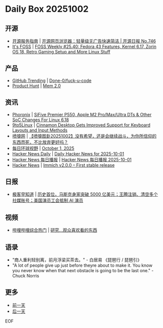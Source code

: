 # Daily Box 20251002

## 开源
- [开源服务指南](https://osguider.com/blog/) | [开源网页浏览器：轻量级无广告快速简洁 | 开源日报 No.746](https://osguider.com/blog/post/daily/daily-746/)
- [It's FOSS](https://itsfoss.com/) | [FOSS Weekly #25.40: Fedora 43  Features, Kernel 6.17, Zorin OS 18, Retro Gaming Setup and More Linux Stuff](https://itsfoss.com/newsletter/foss-weekly-25-40/)

## 产品
- [GitHub Trending](https://github.com/trending?since=daily) | [Done-0/fuck-u-code](https://github.com/Done-0/fuck-u-code)
- [Product Hunt](https://www.producthunt.com) | [Mem 2.0](https://www.producthunt.com/products/mem-2-0)

## 资讯
- [Phoronix](https://www.phoronix.com/) | [SiFive Premier P550, Apple M2 Pro/Max/Ultra DTs & Other SoC Changes For Linux 6.18](https://www.phoronix.com/news/Linux-6.18-SoC-DT-Changes)
- [9to5Linux](https://9to5linux.com/) | [Cinnamon Desktop Gets Improved Support for Keyboard Layouts and Input Methods](https://9to5linux.com/cinnamon-desktop-gets-improved-support-for-keyboard-layouts-and-input-methods)
- [喷嚏网](http://www.dapenti.com/blog/blog.asp?subjectid=70&name=xilei) | [【喷嚏图卦20251002】没有希望，还是会继续战斗，为你所信仰的东西而死，不比放弃更好吗？](http://www.dapenti.com/blog/more.asp?name=xilei&id=188591)
- [每日环球视野](https://idai.ly/) | [October 1, 2025](http://m.idai.ly/se/a193iG?1759276800)
- [Hacker News Daily](https://www.daemonology.net/hn-daily/) | [Daily Hacker News for 2025-10-01](https://www.daemonology.net/hn-daily/2025-10-01.html)
- [Hacker News 每日播报](https://hacker-news.agi.li/) | [Hacker News 每日播报 2025-10-01](https://hacker-news.agi.li/post/2025-10-01)
- [Hacker News](https://news.ycombinator.com/front) | [Immich v2.0.0 – First stable release](https://news.ycombinator.com/item?id=45446834)

## 日报
- [极客早知道](https://www.geekpark.net/column/74) | [历史首位，马斯克身家突破 5000 亿美元；王腾注销、清空多个社媒账号；美国演员工会抵制 AI 演员](https://www.geekpark.net/news/354767)

## 视频
- [哔哩哔哩综合热门](https://www.bilibili.com/v/popular/all/) | [研究...观众喜欢看的东西](https://b23.tv/BV15wHAzNEKp)

## 语录
- "商人重利轻别离，前月浮梁买茶去。" - 白居易 《琵琶行 / 琵琶引》
- "A lot of people give up just before theyre about to make it. You know you never know when that next obstacle is going to be the last one." - Chuck Norris

## 更多
- [前一天](daily-box-20251001.md)
- [后一天](daily-box-20251003.md)

EOF